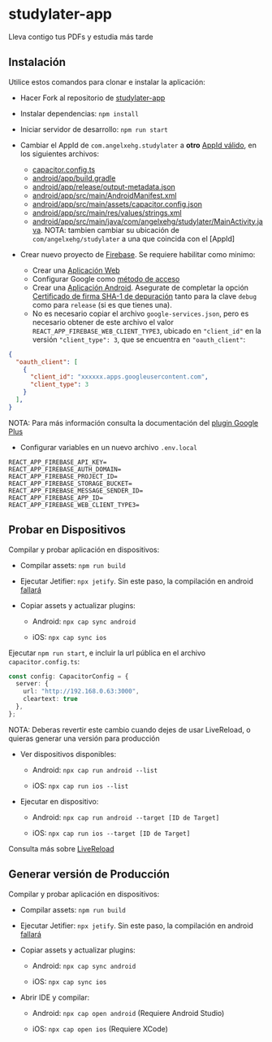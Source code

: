 # studylater-app

Lleva contigo tus PDFs y estudia más tarde

## Instalación

Utilice estos comandos para clonar e instalar la aplicación:

- Hacer Fork al repositorio de [studylater-app](https://github.com/angelxehg/studylater-app)

- Instalar dependencias: `npm install`

- Iniciar servidor de desarrollo: `npm run start`

- Cambiar el AppId de `com.angelxehg.studylater` a **otro** [AppId válido](https://developer.android.com/studio/build/application-id), en los siguientes archivos:

  - [capacitor.config.ts](./capacitor.config.ts)
  - [android/app/build.gradle](./android/app/build.gradle)
  - [android/app/release/output-metadata.json](./android/app/release/output-metadata.json)
  - [android/app/src/main/AndroidManifest.xml](./android/app/src/main/AndroidManifest.xml)
  - [android/app/src/main/assets/capacitor.config.json](./android/app/src/main/assets/capacitor.config.json)
  - [android/app/src/main/res/values/strings.xml](./capacitor.config.ts)
  - [android/app/src/main/java/com/angelxehg/studylater/MainActivity.java](./android/app/src/main/java/com/angelxehg/studylater/MainActivity.java). NOTA: tambien cambiar su ubicación de `com/angelxehg/studylater` a una que coincida con el [AppId]

- Crear nuevo proyecto de [Firebase](https://console.firebase.google.com/). Se requiere habilitar como minimo:

  - Crear una [Aplicación Web](https://firebase.google.com/docs/web/setup#register-app)
  - Configurar Google como [método de acceso](https://firebase.google.com/docs/auth/web/google-signin#before_you_begin)
  - Crear una [Aplicación Android](https://developers.google.com/mobile/add?platform=android&cntapi=signin). Asegurate de completar la opción [Certificado de firma SHA-1 de depuración](https://developers.google.com/drive/android/auth) tanto para la clave `debug` como para `release` (si es que tienes una).
  - No es necesario copiar el archivo `google-services.json`, pero es necesario obtener de este archivo el valor `REACT_APP_FIREBASE_WEB_CLIENT_TYPE3`, ubicado en `"client_id"` en la versión `"client_type": 3`, que se encuentra en `"oauth_client"`:

```json
{
  "oauth_client": [
    {
      "client_id": "xxxxxx.apps.googleusercontent.com",
      "client_type": 3
    }
  ],
}
```
  
NOTA: Para más información consulta la documentación del [plugin Google Plus](https://github.com/EddyVerbruggen/cordova-plugin-googleplus#android)

- Configurar variables en un nuevo archivo `.env.local`

```env
REACT_APP_FIREBASE_API_KEY=
REACT_APP_FIREBASE_AUTH_DOMAIN=
REACT_APP_FIREBASE_PROJECT_ID=
REACT_APP_FIREBASE_STORAGE_BUCKET=
REACT_APP_FIREBASE_MESSAGE_SENDER_ID=
REACT_APP_FIREBASE_APP_ID=
REACT_APP_FIREBASE_WEB_CLIENT_TYPE3=
```

## Probar en Dispositivos

Compilar y probar aplicación en dispositivos:

- Compilar assets: `npm run build`

- Ejecutar Jetifier: `npx jetify`. Sin este paso, la compilación en android [fallará](https://github.com/pwlin/cordova-plugin-file-opener2/issues/256#issuecomment-657574795)

- Copiar assets y actualizar plugins:

  - Android: `npx cap sync android`

  - iOS: `npx cap sync ios`

Ejecutar `npm run start`, e incluir la url pública en el archivo `capacitor.config.ts`:

```ts
const config: CapacitorConfig = {
  server: {
    url: "http://192.168.0.63:3000",
    cleartext: true
  },
};
```

NOTA: Deberas revertir este cambio cuando dejes de usar LiveReload, o quieras generar una versión para producción

- Ver dispositivos disponibles:

  - Android: `npx cap run android --list`

  - iOS: `npx cap run ios --list`

- Ejecutar en dispositivo:

  - Android: `npx cap run android --target [ID de Target]`

  - iOS: `npx cap run ios --target [ID de Target]`

Consulta más sobre [LiveReload](https://capacitorjs.com/docs/guides/live-reload)

## Generar versión de Producción

Compilar y probar aplicación en dispositivos:

- Compilar assets: `npm run build`

- Ejecutar Jetifier: `npx jetify`. Sin este paso, la compilación en android [fallará](https://github.com/pwlin/cordova-plugin-file-opener2/issues/256#issuecomment-657574795)

- Copiar assets y actualizar plugins:

  - Android: `npx cap sync android`

  - iOS: `npx cap sync ios`

- Abrir IDE y compilar:

  - Android: `npx cap open android` (Requiere Android Studio)

  - iOS: `npx cap open ios` (Requiere XCode)
